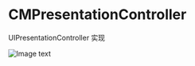 # CMPresentationController
UIPresentationController 实现

![Image text](https://github.com/LZQVicLi/CMPresentationController/tree/master/master/as.gif)

